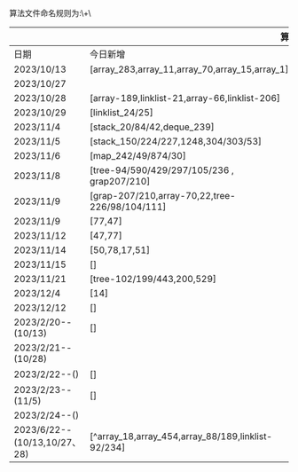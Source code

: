 <p>算法文件命名规则为:\<leetcode题目序号_\>+\<leetcode题目名\></p>

<table>
    <thead>
        <tr>
            <th colspan="3">算法训练安排</th>
        </tr>
    </thead>
    <tbody>
        <tr>
            <td>日期</td>
            <td>今日新增</td>
            <td>今日复习</td>
        </tr>
        <tr>
            <td>2023/10/13</td>
            <td>[array_283,array_11,array_70,array_15,array_1]</td>
            <td></td>
        </tr>
        <tr>
            <td>2023/10/27</td>
            <td></td>
            <td>[array_283,array_11,array_70,array_1,array_15,array_26,array_88]</td>
        </tr>
        <tr>
            <td>2023/10/28</td>
            <td>[array-189,linklist-21,array-66,linklist-206]</td>
            <td></td>
        </tr>
        <tr>
            <td>2023/10/29</td>
            <td>[linklist_24/25]</td>
            <td>[array-189,linklist-21,array-66,linklist-206]</td>
        </tr>
        <tr>
            <td>2023/11/4</td>
            <td>[stack_20/84/42,deque_239]</td>
            <td>[linklist_24/25]</td>
        </tr>
        <tr>
            <td>2023/11/5</td>
            <td>[stack_150/224/227,1248,304/303/53]</td>
            <td></td>
        </tr>
        <tr>
            <td>2023/11/6</td>
            <td>[map_242/49/874/30]</td>
            <td>[stack_150/224/227,1248,304/303/53,link_list 206/24/25]</td>
        </tr>
        <tr>
            <td>2023/11/8</td>
            <td>[tree-94/590/429/297/105/236 , grap207/210]</td>
            <td>[map_242/49/874,array-189/21/66/206]</td>
        </tr>
        <tr>
            <td>2023/11/9</td>
            <td>[grap-207/210,array-70,22,tree-226/98/104/111]</td>
            <td>[grap-684,map-242,tree-94/590/429/297/236/105]</td>
        </tr>
        <tr>
            <td>2023/11/9</td>
            <td>[77,47]</td>
            <td></td>
        </tr>
        <tr>
            <td>2023/11/12</td>
            <td>[47,77]</td>
            <td>[grap-207/210/684,array-70,22,tree-226/98/104,77,]</td>
        </tr>
        <tr>
            <td>2023/11/14</td>
            <td>[50,78,17,51]</td>
            <td>[47]</td>
        </tr>
        <tr>
            <td>2023/11/15</td>
            <td>[]</td>
            <td>[50,78,17]</td>
        </tr>
        <tr>
            <td>2023/11/21</td>
            <td>[tree-102/199/443,200,529]</td>
            <td>[22]</td>
        </tr>
        <tr>
            <td>2023/12/4</td>
            <td>[14]</td>
            <td>[]</td>
        </tr>
        <tr>
            <td>2023/12/12</td>
            <td>[]</td>
            <td>[283,11,70]</td>
        </tr>
        <tr>
            <td>2023/2/20--(10/13)</td>
            <td>[]</td>
            <td>[array_283,array_11,array_70,array_15,array_1]</td>
        </tr>
        <tr>
            <td>2023/2/21--(10/28)</td>
            <td></td>
            <td>[array-189,array-66,array_26,array_88]</td>
        </tr>
        <tr>
            <td>2023/2/22--()</td>
            <td>[]</td>
            <td>[array_189，linklist-21,linklist-206、24、25，stack-20]</td>
        </tr>
        <tr>
            <td>2023/2/23--(11/5)</td>
            <td>[]</td>
            <td>[linklist-25,stack-84/42,deque_239,stack_150/224/227,1248,304/303/53]</td>
        </tr>
        <tr>
            <td>2023/2/24--()</td>
            <td></td>
            <td>[stack-84/42,deque_239]</td>
        </tr>
        <tr>
            <td>2023/6/22--(10/13,10/27、28)</td>
            <td>[^array_18,array_454,array_88/189,linklist-92/234]</td>
            <td>[array_283,array_11,array_70,array_15,array_1,array_26,array_88,array-189,linklist-21,array-66,linklist-206]</td>
        </tr>
    </tbody>
</table>